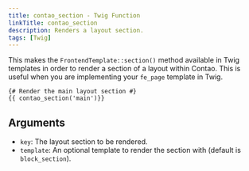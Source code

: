 ```yaml
---
title: contao_section - Twig Function
linkTitle: contao_section
description: Renders a layout section.
tags: [Twig]
---
```


This makes the `FrontendTemplate::section()` method available in Twig templates in order to render a section of a layout
within Contao. This is useful when you are implementing your `fe_page` template in Twig.

```twig
{# Render the main layout section #}
{{ contao_section('main')}}
```

## Arguments

* `key`: The layout section to be rendered.
* `template`: An optional template to render the section with (default is `block_section`).
